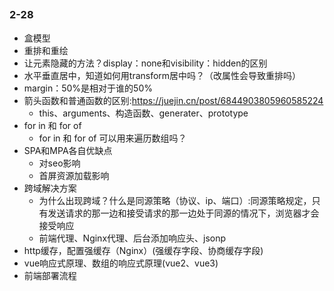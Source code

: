 
##

### 2-28
* 盒模型
* 重排和重绘
* 让元素隐藏的方法？display：none和visibility：hidden的区别
* 水平垂直居中，知道如何用transform居中吗？（改属性会导致重排吗）
* margin：50%是相对于谁的50%
* 箭头函数和普通函数的区别:https://juejin.cn/post/6844903805960585224
  * this、arguments、构造函数、generater、prototype
* for in 和 for of
  * for in 和 for of 可以用来遍历数组吗？
* SPA和MPA各自优缺点
  * 对seo影响
  * 首屏资源加载影响
* 跨域解决方案
  * 为什么出现跨域？什么是同源策略（协议、ip、端口）:同源策略规定，只有发送请求的那一边和接受请求的那一边处于同源的情况下，浏览器才会接受响应
  * 前端代理、Nginx代理、后台添加响应头、jsonp
* http缓存，配置强缓存（Nginx）(强缓存字段、协商缓存字段)
* vue响应式原理、数组的响应式原理(vue2、vue3)
* 前端部署流程

